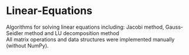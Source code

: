 # Linear-Equations
Algorithms for solving linear equations including: Jacobi method, Gauss-Seidler method and LU decomposition method  
All matrix operations and data structures were implemented manually (without NumPy).
